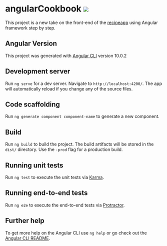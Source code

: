 # angularCookbook ![](https://img.shields.io/badge/Framework-Angular-informational?style=flat&logo=angular)
This project is a new take on the front-end of the [recipeapp](https://github.com/GeorgeTsianakas/recipeapp) using Angular framework step by step.

## Angular Version
This project was generated with [Angular CLI](https://github.com/angular/angular-cli) version 10.0.2

## Development server

Run `ng serve` for a dev server. Navigate to `http://localhost:4200/`. The app will automatically reload if you change any of the source files.

## Code scaffolding

Run `ng generate component component-name` to generate a new component.

## Build

Run `ng build` to build the project. The build artifacts will be stored in the `dist/` directory. Use the `-prod` flag for a production build.

## Running unit tests

Run `ng test` to execute the unit tests via [Karma](https://karma-runner.github.io).

## Running end-to-end tests

Run `ng e2e` to execute the end-to-end tests via [Protractor](http://www.protractortest.org/).

## Further help

To get more help on the Angular CLI use `ng help` or go check out the [Angular CLI README](https://github.com/angular/angular-cli/blob/master/README.md).
